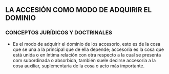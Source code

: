 ## LA ACCESIÓN COMO MODO DE ADQUIRIR EL DOMINIO

### CONCEPTOS JURÍDICOS Y DOCTRINALES

* Es el modo de adquirir el dominio de los accesorio, esto es de la cosa que se una a la principal que de ella depende; accesoria es la cosa que está unida o en íntima relación con otra respecto a la cual se presenta com subordinada o absorbida, también suele decirse accesoria a la cosa auxiliar, suplementaria de la cosa o acto más importante.



